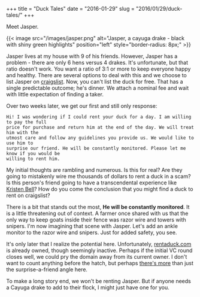 +++
title = "Duck Tales"
date = "2016-01-29"
slug = "2016/01/29/duck-tales/"
+++

Meet Jasper.

{{< image src="/images/jasper.png" alt="Jasper, a cayuga drake - black with shiny green highlights" position="left" style="border-radius: 8px;" >}}

Jasper lives at my house with 9 of his friends. However, Jasper has a problem - there are
only 6 hens versus 4 drakes. It's unfortunate, but that ratio doesn't work. You want a
ratio of 3:1 or more to keep everyone happy and healthy. There are several options to deal
with this and we choose to list Jasper on
[craigslist](http://raleigh.craigslist.org/grd/5395004180.html). Now, you can't list the
duck for free. That has a single predictable outcome; he's dinner. We attach a nominal fee
and wait with little expectation of finding a taker.

Over two weeks later, we get our first and still only response:

    Hi! I was wondering if I could rent your duck for a day. I am willing to pay the full
    price for purchase and return him at the end of the day. We will treat him with the
    utmost care and follow any guidelines you provide us. We would like to use him to
    surprise our friend. He will be constantly monitored. Please let me know if you would be
    willing to rent him.

My initial thoughts are rambling and numerous. Is this for real? Are they going to
mistakenly wire me thousands of dollars to rent a duck in a scam? Is this person's friend
going to have a transcendental experience like [Kristen Bell](https://www.youtube.com/watch?v=t5jw3T3Jy70)?
How do you come the conclusion that you might find a duck to rent on craigslist? 

There is a bit that stands out the most, **He will be constantly monitored**. It is a little
threatening out of context. A farmer once shared with us that the only way to keep goats
inside their fence was razor wire and towers with snipers. I'm now imagining that scene with
Jasper.  Let's add an ankle monitor to the razor wire and snipers. Just for added safety,
you see.

It's only later that I realize the potential here. Unfortunately,
[rentaduck.com](http://rentaduck.com) is already owned, though seemingly inactive. Perhaps
if the initial VC round closes well, we could pry the domain away from its current owner.
I don't want to count anything before the hatch, but perhaps [there's more](http://www.dw.com/en/germanys-latest-craze-slug-eating-ducks-for-rent/a-2739835)
than just the surprise-a-friend angle here.

To make a long story end, we won't be renting Jasper. But if anyone needs a Cayuga drake
to add to their flock, I might just have one for you.
